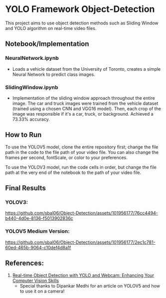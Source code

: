# YOLO Framework Object-Detection
This project aims to use object detection methods such as Sliding Window and YOLO algorithm on real-time video files.

## Notebook/Implementation
### NeuralNetwork.ipynb
- Loads a vehicle dataset from the University of Toronto, creates a simple Neural Network to predict class images.

### SlidingWindow.ipynb
- Implementation of the sliding window approach throughout the entire image. The car and truck images were trained from the vehicle dataset (trained using a chosen CNN and VGG16 model). Then, each crop of the image was responsible if it's a car, truck, or background. Achieved a 73.33% accuracy.


  

## How to Run
To use the YOLOV5 model, clone the entire repository first; change the file path in the code to the file path of your video file. You can also change the frames per second, fontScale, or color to your preferences.

To use the YOLOV3 model, run the code cells in order, but change the file path at the very end of the notebook to the path of your video file.

## Final Results

### YOLOV3:



https://github.com/sbal06/Object-Detection/assets/101956177/76cc4494-b440-4d0e-8136-f5013902836c




### YOLOV5 Medium Version: 




https://github.com/sbal06/Object-Detection/assets/101956177/2ec1c781-60ed-465b-9064-c10def4d8a1f


## References:

1. [Real-time Object Detection with YOLO and Webcam: Enhancing Your Computer Vision Skills](https://dipankarmedh1.medium.com/real-time-object-detection-with-yolo-and-webcam-enhancing-your-computer-vision-skills-861b97c78993)
   <br>
   - Special thanks to Dipankar Medhi for an article on YOLOV5 and how to use it on a camera!
